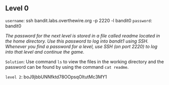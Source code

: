## Level 0

`username`: ssh bandit.labs.overthewire.org -p 2220 -l bandit0
`password`: bandit0

*The password for the next level is stored in a file called readme located in the home directory. Use this password to log into bandit1 using SSH. Whenever you find a password for a level, use SSH (on port 2220) to log into that level and continue the game.*

`Solution`: Use command `ls` to view the files in the working directory and the password can be found by using the command `cat readme`. 

`level 2`: boJ9jbbUNNfktd78OOpsqOltutMc3MY1